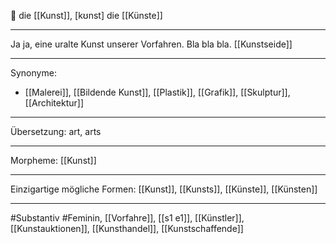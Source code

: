 🔴 die [[Kunst]], [kʊnst]
die [[Künste]]

---
Ja ja, eine uralte Kunst unserer Vorfahren. Bla bla bla.
[[Kunstseide]]


---
Synonyme:
- [[Malerei]], [[Bildende Kunst]], [[Plastik]], [[Grafik]], [[Skulptur]], [[Architektur]]

---
Übersetzung: art, arts

---
Morpheme:
[[Kunst]]

---
Einzigartige mögliche Formen: [[Kunst]], [[Kunsts]], [[Künste]], [[Künsten]]

---
#Substantiv #Feminin, [[Vorfahre]], [[s1 e1]], [[Künstler]], [[Kunstauktionen]], [[Kunsthandel]], [[Kunstschaffende]]